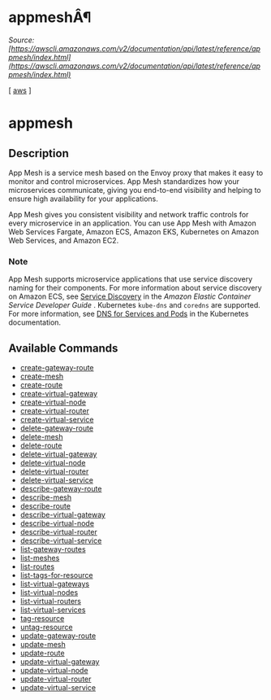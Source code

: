 # appmeshÂ¶

*Source: [https://awscli.amazonaws.com/v2/documentation/api/latest/reference/appmesh/index.html](https://awscli.amazonaws.com/v2/documentation/api/latest/reference/appmesh/index.html)*

[ [aws](https://awscli.amazonaws.com/v2/documentation/api/latest/reference/index.html#cli-aws) ]

# appmesh

## Description

App Mesh is a service mesh based on the Envoy proxy that makes it easy to monitor and control microservices. App Mesh standardizes how your microservices communicate, giving you end-to-end visibility and helping to ensure high availability for your applications.

App Mesh gives you consistent visibility and network traffic controls for every microservice in an application. You can use App Mesh with Amazon Web Services Fargate, Amazon ECS, Amazon EKS, Kubernetes on Amazon Web Services, and Amazon EC2.

### Note

App Mesh supports microservice applications that use service discovery naming for their components. For more information about service discovery on Amazon ECS, see [Service Discovery](https://docs.aws.amazon.com/AmazonECS/latest/developerguide/service-discovery.html) in the *Amazon Elastic Container Service Developer Guide* . Kubernetes `kube-dns` and `coredns` are supported. For more information, see [DNS for Services and Pods](https://kubernetes.io/docs/concepts/services-networking/dns-pod-service/) in the Kubernetes documentation.

## Available Commands

- [create-gateway-route](https://awscli.amazonaws.com/v2/documentation/api/latest/reference/appmesh/create-gateway-route.html)
- [create-mesh](https://awscli.amazonaws.com/v2/documentation/api/latest/reference/appmesh/create-mesh.html)
- [create-route](https://awscli.amazonaws.com/v2/documentation/api/latest/reference/appmesh/create-route.html)
- [create-virtual-gateway](https://awscli.amazonaws.com/v2/documentation/api/latest/reference/appmesh/create-virtual-gateway.html)
- [create-virtual-node](https://awscli.amazonaws.com/v2/documentation/api/latest/reference/appmesh/create-virtual-node.html)
- [create-virtual-router](https://awscli.amazonaws.com/v2/documentation/api/latest/reference/appmesh/create-virtual-router.html)
- [create-virtual-service](https://awscli.amazonaws.com/v2/documentation/api/latest/reference/appmesh/create-virtual-service.html)
- [delete-gateway-route](https://awscli.amazonaws.com/v2/documentation/api/latest/reference/appmesh/delete-gateway-route.html)
- [delete-mesh](https://awscli.amazonaws.com/v2/documentation/api/latest/reference/appmesh/delete-mesh.html)
- [delete-route](https://awscli.amazonaws.com/v2/documentation/api/latest/reference/appmesh/delete-route.html)
- [delete-virtual-gateway](https://awscli.amazonaws.com/v2/documentation/api/latest/reference/appmesh/delete-virtual-gateway.html)
- [delete-virtual-node](https://awscli.amazonaws.com/v2/documentation/api/latest/reference/appmesh/delete-virtual-node.html)
- [delete-virtual-router](https://awscli.amazonaws.com/v2/documentation/api/latest/reference/appmesh/delete-virtual-router.html)
- [delete-virtual-service](https://awscli.amazonaws.com/v2/documentation/api/latest/reference/appmesh/delete-virtual-service.html)
- [describe-gateway-route](https://awscli.amazonaws.com/v2/documentation/api/latest/reference/appmesh/describe-gateway-route.html)
- [describe-mesh](https://awscli.amazonaws.com/v2/documentation/api/latest/reference/appmesh/describe-mesh.html)
- [describe-route](https://awscli.amazonaws.com/v2/documentation/api/latest/reference/appmesh/describe-route.html)
- [describe-virtual-gateway](https://awscli.amazonaws.com/v2/documentation/api/latest/reference/appmesh/describe-virtual-gateway.html)
- [describe-virtual-node](https://awscli.amazonaws.com/v2/documentation/api/latest/reference/appmesh/describe-virtual-node.html)
- [describe-virtual-router](https://awscli.amazonaws.com/v2/documentation/api/latest/reference/appmesh/describe-virtual-router.html)
- [describe-virtual-service](https://awscli.amazonaws.com/v2/documentation/api/latest/reference/appmesh/describe-virtual-service.html)
- [list-gateway-routes](https://awscli.amazonaws.com/v2/documentation/api/latest/reference/appmesh/list-gateway-routes.html)
- [list-meshes](https://awscli.amazonaws.com/v2/documentation/api/latest/reference/appmesh/list-meshes.html)
- [list-routes](https://awscli.amazonaws.com/v2/documentation/api/latest/reference/appmesh/list-routes.html)
- [list-tags-for-resource](https://awscli.amazonaws.com/v2/documentation/api/latest/reference/appmesh/list-tags-for-resource.html)
- [list-virtual-gateways](https://awscli.amazonaws.com/v2/documentation/api/latest/reference/appmesh/list-virtual-gateways.html)
- [list-virtual-nodes](https://awscli.amazonaws.com/v2/documentation/api/latest/reference/appmesh/list-virtual-nodes.html)
- [list-virtual-routers](https://awscli.amazonaws.com/v2/documentation/api/latest/reference/appmesh/list-virtual-routers.html)
- [list-virtual-services](https://awscli.amazonaws.com/v2/documentation/api/latest/reference/appmesh/list-virtual-services.html)
- [tag-resource](https://awscli.amazonaws.com/v2/documentation/api/latest/reference/appmesh/tag-resource.html)
- [untag-resource](https://awscli.amazonaws.com/v2/documentation/api/latest/reference/appmesh/untag-resource.html)
- [update-gateway-route](https://awscli.amazonaws.com/v2/documentation/api/latest/reference/appmesh/update-gateway-route.html)
- [update-mesh](https://awscli.amazonaws.com/v2/documentation/api/latest/reference/appmesh/update-mesh.html)
- [update-route](https://awscli.amazonaws.com/v2/documentation/api/latest/reference/appmesh/update-route.html)
- [update-virtual-gateway](https://awscli.amazonaws.com/v2/documentation/api/latest/reference/appmesh/update-virtual-gateway.html)
- [update-virtual-node](https://awscli.amazonaws.com/v2/documentation/api/latest/reference/appmesh/update-virtual-node.html)
- [update-virtual-router](https://awscli.amazonaws.com/v2/documentation/api/latest/reference/appmesh/update-virtual-router.html)
- [update-virtual-service](https://awscli.amazonaws.com/v2/documentation/api/latest/reference/appmesh/update-virtual-service.html)